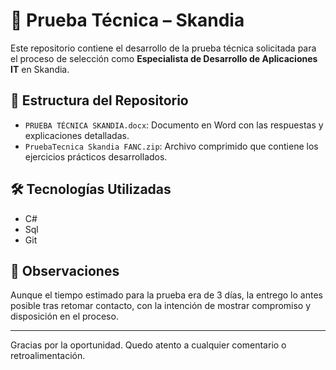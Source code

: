 # 🧪 Prueba Técnica – Skandia

Este repositorio contiene el desarrollo de la prueba técnica solicitada para el proceso de selección como **Especialista de Desarrollo de Aplicaciones IT** en Skandia.

## 📁 Estructura del Repositorio

- `PRUEBA TÉCNICA SKANDIA.docx`: Documento en Word con las respuestas y explicaciones detalladas.
- `PruebaTecnica Skandia FANC.zip`: Archivo comprimido que contiene los ejercicios prácticos desarrollados.

## 🛠️ Tecnologías Utilizadas

- C#
- Sql
- Git

## 📌 Observaciones

Aunque el tiempo estimado para la prueba era de 3 días, la entrego lo antes posible tras retomar contacto, con la intención de mostrar compromiso y disposición en el proceso.

---

Gracias por la oportunidad. Quedo atento a cualquier comentario o retroalimentación.
